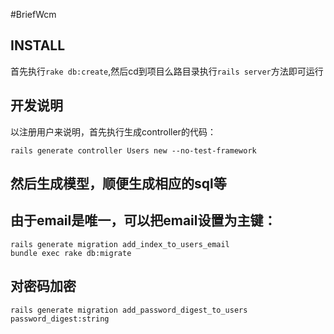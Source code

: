 #BriefWcm

## INSTALL
首先执行`rake db:create`,然后cd到项目么路目录执行`rails server`方法即可运行


## 开发说明
以注册用户来说明，首先执行生成controller的代码：

	rails generate controller Users new --no-test-framework
## 然后生成模型，顺便生成相应的sql等

## 由于email是唯一，可以把email设置为主键：

	rails generate migration add_index_to_users_email
	bundle exec rake db:migrate
	
## 对密码加密

	rails generate migration add_password_digest_to_users password_digest:string